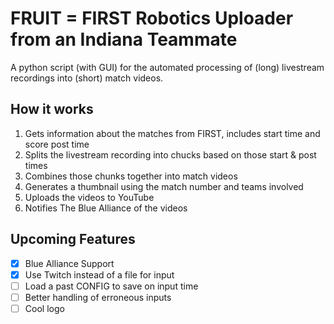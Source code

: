 # FRUIT = FIRST Robotics Uploader from an Indiana Teammate
A python script (with GUI) for the automated processing of (long) livestream recordings into (short) match videos.

## How it works
1. Gets information about the matches from FIRST, includes start time and score post time
2. Splits the livestream recording into chucks based on those start & post times
3. Combines those chunks together into match videos
4. Generates a thumbnail using the match number and teams involved
5. Uploads the videos to YouTube
6. Notifies The Blue Alliance of the videos

## Upcoming Features
- [x] Blue Alliance Support
- [X] Use Twitch instead of a file for input
- [ ] Load a past CONFIG to save on input time
- [ ] Better handling of erroneous inputs
- [ ] Cool logo
